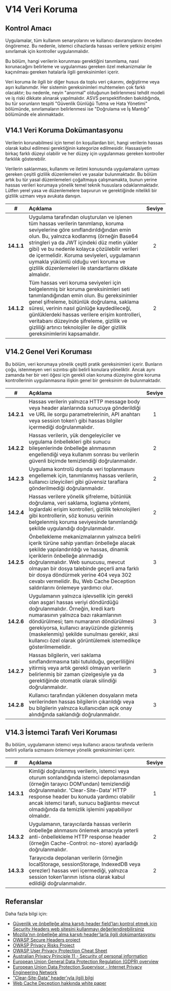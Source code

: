 # V14 Veri Koruma

## Kontrol Amacı

Uygulamalar, tüm kullanım senaryolarını ve kullanıcı davranışlarını önceden öngöremez. Bu nedenle, istemci cihazlarda hassas verilere yetkisiz erişimi sınırlamak için kontroller uygulanmalıdır.

Bu bölüm, hangi verilerin korunması gerektiğini tanımlama, nasıl korunacağını belirleme ve uygulanması gereken özel mekanizmalar ile kaçınılması gereken hatalarla ilgili gereksinimleri içerir.

Veri koruma ile ilgili bir diğer husus da toplu veri çıkarımı, değiştirme veya aşırı kullanımdır. Her sistemin gereksinimleri muhtemelen çok farklı olacaktır; bu nedenle, neyin "anormal" olduğunun belirlenmesi tehdit modeli ve iş riski dikkate alınarak yapılmalıdır. ASVS perspektifinden bakıldığında, bu tür sorunların tespiti "Güvenlik Günlüğü Tutma ve Hata Yönetimi" bölümünde, sınırlamaların belirlenmesi ise "Doğrulama ve İş Mantığı" bölümünde ele alınmaktadır.

## V14.1 Veri Koruma Dokümantasyonu

Verilerin korunabilmesi için temel ön koşullardan biri, hangi verilerin hassas olarak kabul edilmesi gerektiğinin kategorize edilmesidir. Hassasiyetin birkaç farklı düzeyi olabilir ve her düzey için uygulanması gereken kontroller farklılık gösterebilir.

Verilerin saklanması, kullanımı ve iletimi konusunda uygulamaların uyması gereken çeşitli gizlilik düzenlemeleri ve yasalar bulunmaktadır. Bu bölüm artık bu tür yasal düzenlemeleri çoğaltmaya çalışmamakta, bunun yerine hassas verileri korumaya yönelik temel teknik hususlara odaklanmaktadır. Lütfen yerel yasa ve düzenlemelere başvurun ve gerektiğinde nitelikli bir gizlilik uzmanı veya avukata danışın.

| # | Açıklama | Seviye |
| :---: | :--- | :---: |
| **14.1.1** | Uygulama tarafından oluşturulan ve işlenen tüm hassas verilerin tanımlanıp, koruma seviyelerine göre sınıflandırıldığından emin olun. Bu, yalnızca kodlanmış (örneğin Base64 stringleri ya da JWT içindeki düz metin yükler gibi) ve bu nedenle kolayca çözülebilir verileri de içermelidir. Koruma seviyeleri, uygulamanın uymakla yükümlü olduğu veri koruma ve gizlilik düzenlemeleri ile standartlarını dikkate almalıdır. | 2 |
| **14.1.2** | Tüm hassas veri koruma seviyeleri için belgelenmiş bir koruma gereksinimleri seti tanımlandığından emin olun. Bu gereksinimler genel şifreleme, bütünlük doğrulama, saklama süresi, verinin nasıl günlüğe kaydedileceği, günlüklerdeki hassas verilere erişim kontrolleri, veritabanı düzeyinde şifreleme, gizlilik ve gizliliği artırıcı teknolojiler ile diğer gizlilik gereksinimlerini kapsamalıdır. | 2 |

## V14.2 Genel Veri Koruması

Bu bölüm, veri korumaya yönelik çeşitli pratik gereksinimleri içerir. Bunların çoğu, istenmeyen veri sızıntısı gibi belirli konulara yöneliktir. Ancak aynı zamanda her bir veri öğesi için gerekli olan koruma düzeyine göre koruma kontrollerinin uygulanmasına ilişkin genel bir gereksinim de bulunmaktadır.

| # | Açıklama | Seviye |
| :---: | :--- | :---: |
| **14.2.1** | Hassas verilerin yalnızca HTTP message body veya header alanlarında sunucuya gönderildiği ve URL ile sorgu parametrelerinin, API anahtarı veya session token’ı gibi hassas bilgiler içermediği doğrulanmalıdır. | 1 |
| **14.2.2** | Hassas verilerin, yük dengeleyiciler ve uygulama önbellekleri gibi sunucu bileşenlerinde önbelleğe alınmasının engellendiği veya kullanım sonrası bu verilerin güvenli biçimde temizlendiği doğrulanmalıdır. | 2 |
| **14.2.3** | Uygulama kontrolü dışında veri toplanmasını engellemek için, tanımlanmış hassas verilerin, kullanıcı izleyicileri gibi güvensiz taraflara gönderilmediği doğrulanmalıdır. | 2 |
| **14.2.4** | Hassas verilere yönelik şifreleme, bütünlük doğrulama, veri saklama, loglama yöntemi, loglardaki erişim kontrolleri, gizlilik teknolojileri gibi kontrollerin, söz konusu verinin belgelenmiş koruma seviyesinde tanımlandığı şekilde uygulandığı doğrulanmalıdır. | 2 |
| **14.2.5** | Önbellekleme mekanizmalarının yalnızca belirli içerik türüne sahip yanıtları önbelleğe alacak şekilde yapılandırıldığı ve hassas, dinamik içeriklerin önbelleğe alınmadığı doğrulanmalıdır. Web sunucusu, mevcut olmayan bir dosya talebinde geçerli ama farklı bir dosya döndürmek yerine 404 veya 302 cevabı vermelidir. Bu, Web Cache Deception saldırılarını önlemeye yardımcı olur. | 3 |
| **14.2.6** | Uygulamanın yalnızca işlevsellik için gerekli olan asgari hassas veriyi döndürdüğü doğrulanmalıdır. Örneğin, kredi kartı numarasının yalnızca bazı rakamlarının döndürülmesi; tam numaranın döndürülmesi gerekiyorsa, kullanıcı arayüzünde gizlenmiş (maskelenmiş) şekilde sunulması gerekir, aksi kullanıcı özel olarak görüntülemek istemedikçe gösterilmemelidir. | 3 |
| **14.2.7** | Hassas bilgilerin, veri saklama sınıflandırmasına tabi tutulduğu, geçerliliğini yitirmiş veya artık gerekli olmayan verilerin belirlenmiş bir zaman çizelgesiyle ya da gerektiğinde otomatik olarak silindiği doğrulanmalıdır. | 3 |
| **14.2.8** | Kullanıcı tarafından yüklenen dosyaların meta verilerinden hassas bilgilerin çıkarıldığı veya bu bilgilerin yalnızca kullanıcıdan açık onay alındığında saklandığı doğrulanmalıdır. | 3 |

## V14.3 İstemci Tarafı Veri Koruması

Bu bölüm, uygulamanın istemci veya kullanıcı aracısı tarafında verilerin belirli yollarla sızmasını önlemeye yönelik gereksinimleri içerir.

| # | Açıklama | Seviye |
| :---: | :--- | :---: |
| **14.3.1** | Kimliği doğrulanmış verilerin, istemci veya oturum sonlandığında istemci depolamasından (örneğin tarayıcı DOM’undan) temizlendiği doğrulanmalıdır. 'Clear-Site-Data' HTTP response header bu konuda yardımcı olabilir ancak istemci tarafı, sunucu bağlantısı mevcut olmadığında da temizlik işlemini yapabiliyor olmalıdır. | 1 |
| **14.3.2** | Uygulamanın, tarayıcılarda hassas verilerin önbelleğe alınmasını önlemek amacıyla yeterli anti-önbellekleme HTTP response header (örneğin Cache-Control: no-store) ayarladığı doğrulanmalıdır. | 2 |
| **14.3.3** | Tarayıcıda depolanan verilerin (örneğin localStorage, sessionStorage, IndexedDB veya çerezler) hassas veri içermediği, yalnızca session token’larının istisna olarak kabul edildiği doğrulanmalıdır. | 2 |

## Referanslar

Daha fazla bilgi için:

* [Güvenlik ve önbelleğe alma karşıtı header field'ları kontrol etmek için Security Headers web sitesini kullanmayı değerlendirebilirsiniz](https://securityheaders.com/)
* [Mozilla'nın önbelleğe alma karşıtı header'larla ilgili dokümantasyonu](https://developer.mozilla.org/en-US/docs/Web/HTTP/Caching)
* [OWASP Secure Headers project](https://owasp.org/www-project-secure-headers/)
* [OWASP Privacy Risks Project](https://owasp.org/www-project-top-10-privacy-risks/)
* [OWASP User Privacy Protection Cheat Sheet](https://cheatsheetseries.owasp.org/cheatsheets/User_Privacy_Protection_Cheat_Sheet.html)
* [Australian Privacy Principle 11 - Security of personal information](https://www.oaic.gov.au/privacy/australian-privacy-principles/australian-privacy-principles-guidelines/chapter-11-app-11-security-of-personal-information)
* [European Union General Data Protection Regulation (GDPR) overview](https://www.edps.europa.eu/data-protection_en)
* [European Union Data Protection Supervisor - Internet Privacy Engineering Network](https://www.edps.europa.eu/data-protection/ipen-internet-privacy-engineering-network_en)
* ["Clear-Site-Data" header'ıyla ilgili bilgi](https://developer.mozilla.org/en-US/docs/Web/HTTP/Headers/Clear-Site-Data)
* [Web Cache Deception hakkında white paper](https://www.blackhat.com/docs/us-17/wednesday/us-17-Gil-Web-Cache-Deception-Attack-wp.pdf)
